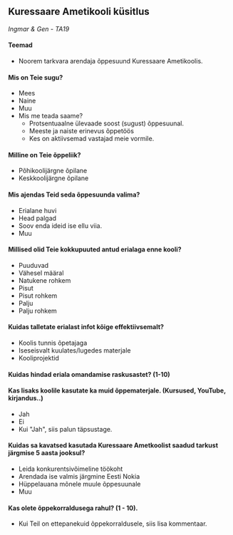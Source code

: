 ## Kuressaare Ametikooli küsitlus

_Ingmar & Gen - TA19_

#### Teemad

- Noorem tarkvara arendaja õppesuund Kuressaare Ametikoolis.

#### Mis on Teie sugu?

- Mees
- Naine
- Muu
- Mis me teada saame?
  - Protsentuaalne ülevaade soost (sugust) õppesuunal.
  - Meeste ja naiste erinevus õppetöös
  - Kes on aktiivsemad vastajad meie vormile.

#### Milline on Teie õppeliik?

- Põhikoolijärgne õpilane
- Keskkoolijärgne õpilane

#### Mis ajendas Teid seda õppesuunda valima?

- Erialane huvi
- Head palgad
- Soov enda ideid ise ellu viia.
- Muu

#### Millised olid Teie kokkupuuted antud erialaga enne kooli?

- Puuduvad
- Vähesel määral
- Natukene rohkem
- Pisut
- Pisut rohkem
- Palju
- Palju rohkem

#### Kuidas talletate erialast infot kõige effektiivsemalt?

- Koolis tunnis õpetajaga
- Iseseisvalt kuulates/lugedes materjale
- Kooliprojektid

#### Kuidas hindad eriala omandamise raskusastet? (1-10)

#### Kas lisaks koolile kasutate ka muid õppematerjale. (Kursused, YouTube, kirjandus..)

- Jah
- Ei
- Kui "Jah", siis palun täpsustage.

#### Kuidas sa kavatsed kasutada Kuressaare Ametkoolist saadud tarkust järgmise 5 aasta jooksul?

- Leida konkurentsivõimeline töökoht
- Arendada ise valmis järgmine Eesti Nokia
- Hüppelauana mõnele muule õppesuunale
- Muu

#### Kas olete õppekorraldusega rahul? (1 - 10).

- Kui Teil on ettepanekuid õppekorraldusele, siis lisa kommentaar.
